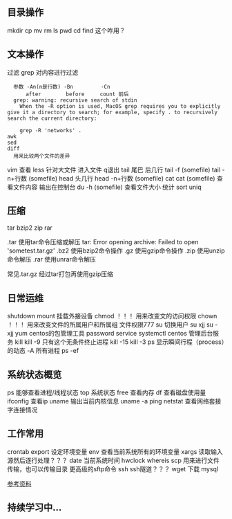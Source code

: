## 目录操作
  mkdir
  cp
  mv
  rm
  ls
  pwd
  cd
  find
    这个咋用？
## 文本操作
  过滤
    grep
      对内容进行过滤

      参数 -An(n是行数) -Bn         -Cn
          after        before     count 前后
      grep: warning: recursive search of stdin
        When the -R option is used, MacOS grep requires you to explicitly give it a directory to search; for example, specify . to recursively search the current directory:

        grep -R 'networks' .
    awk
    sed
    diff
      用来比较两个文件的差异
  vim
  查看
    less
      针对大文件
      进入文件
        q退出
    tail 尾巴 后几行
      tail -f (somefile)
      tail -n+行数 (somefile)
    head 头几行
      head -n+行数 (somefile)
    cat
      cat (somefile) 查看文件内容
      输出在控制台
    du -h (somefile) 查看文件大小
  统计
    sort
    uniq

## 压缩
  tar
  bzip2
  zip
  rar

  .tar 使用tar命令压缩或解压
    tar: Error opening archive: Failed to open 'sometest.tar.gz'
  .bz2 使用bzip2命令操作
  .gz 使用gzip命令操作
  .zip 使用unzip命令解压
  .rar 使用unrar命令解压

  常见.tar.gz
    经过tar打包再使用gzip压缩

## 日常运维
  shutdown
  mount
    挂载外接设备
  chmod ！！！
    用来改变文的访问权限
  chown ！！！
    用来改变文件的所属用户和所属组
  文件权限777
  su
    切换用户
    su xjj
    su - xjj
  yum
    centos的包管理工具
  password
  service   systemctl
    centos 管理后台服务
  kill
    kill -9
      只有这个无条件终止进程
    kill -15
    kill -3
  ps 显示瞬间行程（process）的动态
    -A 所有进程
    ps -ef

## 系统状态概览
  ps
    能够查看进程/线程状态
  top
    系统状态
  free
    查看内存
  df
    查看磁盘使用量
  ifconfig
    查看ip
  uname
    输出当前内核信息
    uname -a
  ping
  netstat
    查看网络套接字连接情况
## 工作常用
  crontab
  export
    设定环境变量
    env
      查看当前系统所有的环境变量
  xargs
    读取输入源然后逐行处理？？？
  date
    当前系统时间
  hwclock
  whereis
  scp
    用来进行文件传输，也可以传输目录
    更高级的sftp命令
  ssh
    ssh隧道？？？
  wget
    下载
  mysql
  
[参考资料](https://m.imooc.com/article/289529?from=singlemessage&isappinstalled=0)

## 持续学习中...